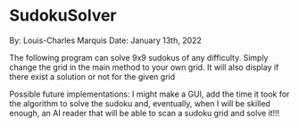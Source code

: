 # SudokuSolver
By: Louis-Charles Marquis
Date: January 13th, 2022

The following program can solve 9x9 sudokus of any difficulty. 
Simply change the grid in the main method to your own grid.
It will also display if there exist a solution or not for the given grid

Possible future implementations: I might make a GUI, add the time it took for the algorithm 
    to solve the sudoku and, eventually, when I will be skilled enough, an AI reader that will be able 
    to scan a sudoku grid and solve it!!!
